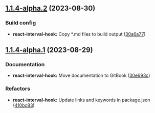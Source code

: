 ## [1.1.4-alpha.2](https://github.com/minwork/react/compare/react-interval-hook-v1.1.4-alpha.1...react-interval-hook-v1.1.4-alpha.2) (2023-08-30)


### Build config

* **react-interval-hook:** Copy *.md files to build output ([30a6a77](https://github.com/minwork/react/commit/30a6a77698b972ef84bbace87c6d223e62f2b759))

## [1.1.4-alpha.1](https://github.com/minwork/react/compare/react-interval-hook-v1.1.3...react-interval-hook-v1.1.4-alpha.1) (2023-08-29)


### Documentation

* **react-interval-hook:** Move documentation to GitBook ([30e693c](https://github.com/minwork/react/commit/30e693c11c5d5b0dd3e59bdba612193e68129572))


### Refactors

* **react-interval-hook:** Update links and keywords in package.json ([410bc83](https://github.com/minwork/react/commit/410bc83cbdad0e2e6f2a7fe84f273157fa065a2b))
